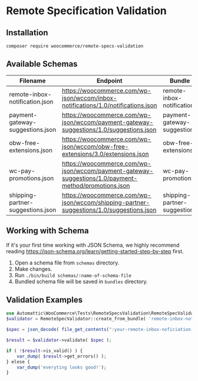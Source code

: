 # Remote Specification Validation

## Installation

```
composer require woocommerce/remote-specs-validation
```

## Available Schemas

| Filename  | Endpoint | Bundle |
| ------------- | ------------- | ----------- |
| remote-inbox-notification.json  | <https://woocommerce.com/wp-json/wccom/inbox-notifications/1.0/notifications.json>  | remote-inbox-notification |
| payment-gateway-suggestions.json  | <https://woocommerce.com/wp-json/wccom/payment-gateway-suggestions/1.0/suggestions.json>  | payment-gateway-suggestions |
| obw-free-extensions.json | <https://woocommerce.com/wp-json/wccom/obw-free-extensions/3.0/extensions.json> | obw-free-extensions |
| wc-pay-promotions.json | <https://woocommerce.com/wp-json/wccom/payment-gateway-suggestions/1.0/payment-method/promotions.json> | wc-pay-promotions |
| shipping-partner-suggestions.json | <https://woocommerce.com/wp-json/wccom/shipping-partner-suggestions/1.0/suggestions.json> | shipping-partner-suggestions |

## Working with Schema

If it's your first time working with JSON Schema, we highly recommend reading <https://json-schema.org/learn/getting-started-step-by-step> first. 

1. Open a schema file from `schemas` directory.
2. Make changes.
3. Run `./bin/build schemas/:name-of-schema-file`
4. Bundled schema file will be saved in `bundles` directory.

## Validation Examples

```php
use Automattic\WooCommerce\Tests\RemoteSpecsValidation\RemoteSpecValidator;
$validator = RemoteSpecValidator::create_from_bundle( 'remote-inbox-notification' );

$spec = json_decode( file_get_contents(":your-remote-inbox-noficiation-json") );

$result = $validator->validate( $spec );

if ( !$result->is_valid() ) {
	var_dump( $result->get_errors() );
} elese {
	var_dump('everyting looks good!');
}
```


